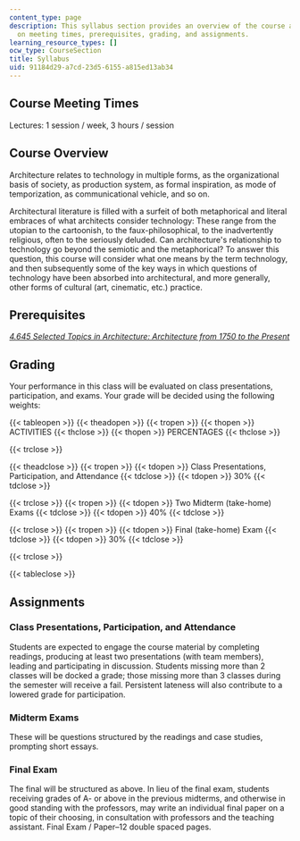 ```yaml
---
content_type: page
description: This syllabus section provides an overview of the course and information
  on meeting times, prerequisites, grading, and assignments.
learning_resource_types: []
ocw_type: CourseSection
title: Syllabus
uid: 91184d29-a7cd-23d5-6155-a815ed13ab34
---
```


Course Meeting Times
--------------------

Lectures: 1 session / week, 3 hours / session

Course Overview
---------------

Architecture relates to technology in multiple forms, as the organizational basis of society, as production system, as formal inspiration, as mode of temporization, as communicational vehicle, and so on.

Architectural literature is filled with a surfeit of both metaphorical and literal embraces of what architects consider technology: These range from the utopian to the cartoonish, to the faux-philosophical, to the inadvertently religious, often to the seriously deluded. Can architecture's relationship to technology go beyond the semiotic and the metaphorical? To answer this question, this course will consider what one means by the term technology, and then subsequently some of the key ways in which questions of technology have been absorbed into architectural, and more generally, other forms of cultural (art, cinematic, etc.) practice.

Prerequisites
-------------

[_4.645 Selected Topics in Architecture: Architecture from 1750 to the Present_](/courses/4-645-selected-topics-in-architecture-architecture-from-1750-to-the-present-fall-2004)

Grading
-------

Your performance in this class will be evaluated on class presentations, participation, and exams. Your grade will be decided using the following weights:

{{< tableopen >}}
{{< theadopen >}}
{{< tropen >}}
{{< thopen >}}
ACTIVITIES
{{< thclose >}}
{{< thopen >}}
PERCENTAGES
{{< thclose >}}

{{< trclose >}}

{{< theadclose >}}
{{< tropen >}}
{{< tdopen >}}
Class Presentations, Participation, and Attendance
{{< tdclose >}}
{{< tdopen >}}
30%
{{< tdclose >}}

{{< trclose >}}
{{< tropen >}}
{{< tdopen >}}
Two Midterm (take-home) Exams
{{< tdclose >}}
{{< tdopen >}}
40%
{{< tdclose >}}

{{< trclose >}}
{{< tropen >}}
{{< tdopen >}}
Final (take-home) Exam
{{< tdclose >}}
{{< tdopen >}}
30%
{{< tdclose >}}

{{< trclose >}}

{{< tableclose >}}

Assignments
-----------

### Class Presentations, Participation, and Attendance

Students are expected to engage the course material by completing readings, producing at least two presentations (with team members), leading and participating in discussion. Students missing more than 2 classes will be docked a grade; those missing more than 3 classes during the semester will receive a fail. Persistent lateness will also contribute to a lowered grade for participation.

### Midterm Exams

These will be questions structured by the readings and case studies, prompting short essays.

### Final Exam

The final will be structured as above. In lieu of the final exam, students receiving grades of A- or above in the previous midterms, and otherwise in good standing with the professors, may write an individual final paper on a topic of their choosing, in consultation with professors and the teaching assistant. Final Exam / Paper–12 double spaced pages.